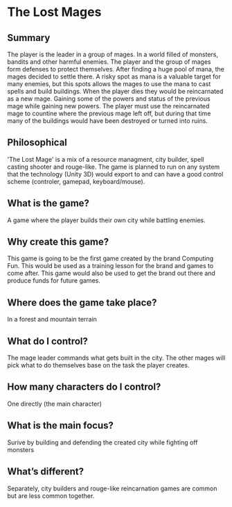 # The Lost Mages

## Summary
The player is the leader in a group of mages. In a world filled of monsters, bandits and other harmful enemies. The player and the group of mages form defenses to protect themselves. After finding a huge pool of mana, the mages decided to settle there. A risky spot as mana is a valuable target for many enemies, but this spots allows the mages to use the mana to cast spells and build buildings. When the player dies they would be reincarnated as a new mage. Gaining some of the powers and status of the previous mage while gaining new powers. The player must use the reincarnated mage to countine where the previous mage left off, but during that time many of the buildings would have been destroyed or turned into ruins.

## Philosophical
'The Lost Mage' is a mix of a resource managment, city builder, spell casting shooter and rouge-like. The game is planned to run on any system that the technology (Unity 3D) would export to and can have a good control scheme (controler, gamepad, keyboard/mouse).

## What is the game?
A game where the player builds their own city while battling enemies.

## Why create this game?
This game is going to be the first game created by the brand Computing Fun. This would be used as a training lesson for the brand and games to come after. This game would also be used to get the brand out there and produce funds for future games.

## Where does the game take place?
In a forest and mountain terrain

## What do I control?
The mage leader commands what gets built in the city. The other mages will pick what to do themselves base on the task the player creates.

## How many characters do I control?
One directly (the main character)

## What is the main focus?
Surive by building and defending the created city while fighting off monsters 

## What’s different?
Separately, city builders and rouge-like reincarnation games are common but are less common together.
